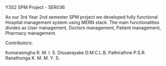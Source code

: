 Y3S2 SPM Project - SER036

As our 3rd Year 2nd semester SPM project we developed fully functional Hospital management system using MERN stack. The main functionalities divides as User management, Doctors management, Patient management, Pharmacy management.

Contributors:

Kumarasingha R. M. I. S.
Dissanayake D.M.C.L.B.
Pathirathne P.S.R.
Ranathunga K. M. M. Y. S.
